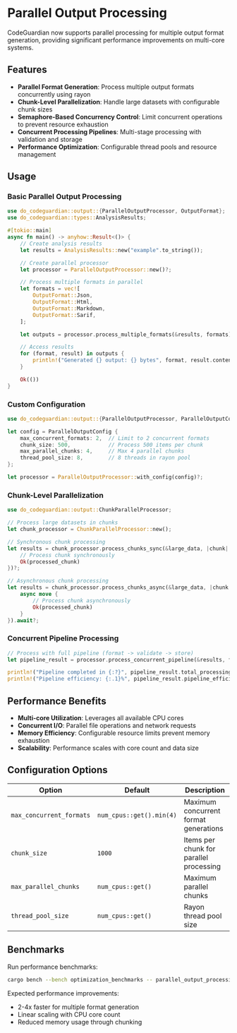 # Parallel Output Processing

CodeGuardian now supports parallel processing for multiple output format generation, providing significant performance improvements on multi-core systems.

## Features

- **Parallel Format Generation**: Process multiple output formats concurrently using rayon
- **Chunk-Level Parallelization**: Handle large datasets with configurable chunk sizes
- **Semaphore-Based Concurrency Control**: Limit concurrent operations to prevent resource exhaustion
- **Concurrent Processing Pipelines**: Multi-stage processing with validation and storage
- **Performance Optimization**: Configurable thread pools and resource management

## Usage

### Basic Parallel Output Processing

```rust
use do_codeguardian::output::{ParallelOutputProcessor, OutputFormat};
use do_codeguardian::types::AnalysisResults;

#[tokio::main]
async fn main() -> anyhow::Result<()> {
    // Create analysis results
    let results = AnalysisResults::new("example".to_string());

    // Create parallel processor
    let processor = ParallelOutputProcessor::new()?;

    // Process multiple formats in parallel
    let formats = vec![
        OutputFormat::Json,
        OutputFormat::Html,
        OutputFormat::Markdown,
        OutputFormat::Sarif,
    ];

    let outputs = processor.process_multiple_formats(&results, formats).await?;

    // Access results
    for (format, result) in outputs {
        println!("Generated {} output: {} bytes", format, result.content.len());
    }

    Ok(())
}
```

### Custom Configuration

```rust
use do_codeguardian::output::{ParallelOutputProcessor, ParallelOutputConfig};

let config = ParallelOutputConfig {
    max_concurrent_formats: 2,  // Limit to 2 concurrent formats
    chunk_size: 500,            // Process 500 items per chunk
    max_parallel_chunks: 4,     // Max 4 parallel chunks
    thread_pool_size: 8,        // 8 threads in rayon pool
};

let processor = ParallelOutputProcessor::with_config(config)?;
```

### Chunk-Level Parallelization

```rust
use do_codeguardian::output::ChunkParallelProcessor;

// Process large datasets in chunks
let chunk_processor = ChunkParallelProcessor::new();

// Synchronous chunk processing
let results = chunk_processor.process_chunks_sync(&large_data, |chunk| {
    // Process chunk synchronously
    Ok(processed_chunk)
})?;

// Asynchronous chunk processing
let results = chunk_processor.process_chunks_async(&large_data, |chunk| {
    async move {
        // Process chunk asynchronously
        Ok(processed_chunk)
    }
}).await?;
```

### Concurrent Pipeline Processing

```rust
// Process with full pipeline (format -> validate -> store)
let pipeline_result = processor.process_concurrent_pipeline(&results, formats).await?;

println!("Pipeline completed in {:?}", pipeline_result.total_processing_time);
println!("Pipeline efficiency: {:.1}%", pipeline_result.pipeline_efficiency * 100.0);
```

## Performance Benefits

- **Multi-core Utilization**: Leverages all available CPU cores
- **Concurrent I/O**: Parallel file operations and network requests
- **Memory Efficiency**: Configurable resource limits prevent memory exhaustion
- **Scalability**: Performance scales with core count and data size

## Configuration Options

| Option | Default | Description |
|--------|---------|-------------|
| `max_concurrent_formats` | `num_cpus::get().min(4)` | Maximum concurrent format generations |
| `chunk_size` | `1000` | Items per chunk for parallel processing |
| `max_parallel_chunks` | `num_cpus::get()` | Maximum parallel chunks |
| `thread_pool_size` | `num_cpus::get()` | Rayon thread pool size |

## Benchmarks

Run performance benchmarks:

```bash
cargo bench --bench optimization_benchmarks -- parallel_output_processing
```

Expected performance improvements:
- 2-4x faster for multiple format generation
- Linear scaling with CPU core count
- Reduced memory usage through chunking
